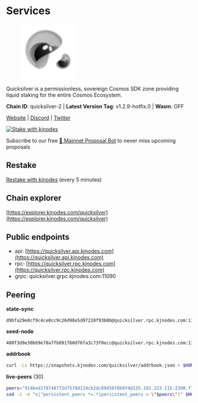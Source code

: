 # Services

<figure><img src="https://raw.githubusercontent.com/kj89/cosmos-images/main/logos/quicksilver.png" width="150" alt=""><figcaption></figcaption></figure>

Quicksilver is a permissionless, sovereign Cosmos SDK zone providing liquid staking for the entire Cosmos Ecosystem.

**Chain ID**: quicksilver-2 | **Latest Version Tag**: v1.2.9-hotfix.0 | **Wasm**: OFF

[Website](https://quicksilver.zone) | [Discord](https://discord.gg/quicksilverprotocol) | [Twitter](https://twitter.com/quicksilverzone)

[![Stake with kjnodes](https://i.ibb.co/cr44Q8j/button-stake-with-kjnodes.png)](https://restake.app/quicksilver/quickvaloper1fqfgpwdngmmay6ah7mg9y4k7ayykpzu6l3ht2m)

Subscribe to our free [🤖 Mainnet Proposal Bot](https://t.me/kjnodes_proposal_bot) to never miss upcoming proposals

## Restake

[Restake with kjnodes](https://restake.app/quicksilver/quickvaloper1fqfgpwdngmmay6ah7mg9y4k7ayykpzu6l3ht2m) (every 5 minutes)
## Chain explorer
[https://explorer.kjnodes.com/quicksilver](https://explorer.kjnodes.com/quicksilver)

## Public endpoints

* api: [https://quicksilver.api.kjnodes.com](https://quicksilver.api.kjnodes.com)
* rpc: [https://quicksilver.rpc.kjnodes.com](https://quicksilver.rpc.kjnodes.com)
* grpc: quicksilver.grpc.kjnodes.com:11090

## Peering

**state-sync**

```text
d9bfa29e0cf9c4ce0cc9c26d98e5d97228f93b0b@quicksilver.rpc.kjnodes.com:11656
```

**seed-node**

```text
400f3d9e30b69e78a7fb891f60d76fa3c73f0ecc@quicksilver.rpc.kjnodes.com:11659
```

**addrbook**
```bash
curl -Ls https://snapshots.kjnodes.com/quicksilver/addrbook.json > $HOME/.quicksilverd/config/addrbook.json
```

**live-peers** (30)
```bash
peers="914bed178748772d7578d119cb2dc89d5076b9f4@135.181.223.115:2390,f73b2b887e7d1c01a3d753db359a0058e634e767@65.108.201.154:2090,c764a288f1d36e7ca2c953378bb4fd6a0eed4091@141.95.65.73:11156,bbb6a02a90ef98975525d9bd7137511e18edddc1@141.95.99.81:26656,679f56feb7f4f91d46a92d0eb474d1dc43466d18@213.239.215.59:29986,271419d3eb3878c902ebb0064490ad702d9d067f@144.76.145.150:26656,225a08945298003a397eb6a51854525948fd9a5b@162.55.245.149:2010,9bd2b7e39fb0d823402f22c90e3000fdf3cd05bf@88.99.104.180:26656,602700ce2ed57b2176514ec2ecbda079caa7a536@178.170.40.28:15620,d9bfa29e0cf9c4ce0cc9c26d98e5d97228f93b0b@65.109.88.38:11656,0a226e70ceb7a4123e66216d1ed83ef22ed8a187@185.119.118.118:2000,ef1cb5bff5b76957f02636a30d5d85d861a35dbe@65.109.92.240:21026,3bd869c02bd787d7bcc3b7059364608fc4e44620@141.94.202.185:32306,d057145a457f3e3565926d3b385acd366f117d18@65.109.52.178:26656,e3dd956ac4081ba42ae3d038edd6d80ddf092751@198.199.90.99:26656,f73ee3d2450f41bcf1b2975552cdf60a118a64c9@46.4.50.247:11656,c3ec2daba16e457ca5117079f34ff49e99e7572d@65.109.94.221:35656,6785dbb8a0138600e0e0faaa77baa375451b38bb@162.55.132.48:15620,618e09601dd5abb2bd02de957982742e4c1975ab@195.14.6.2:26656,e726816f42831689eab9378d5d577f1d06d25716@176.9.188.21:26656,c05c72b90e5a3d80f67e9da884a3f97b884d8ac2@65.109.112.29:26656,ebc272824924ea1a27ea3183dd0b9ba713494f83@195.3.220.136:27026,3bd708547317e9efd8d63d8a51c5bc32d11f4840@138.201.32.103:26056,e09b47db9c221a9d064069befcc471d949d2c28d@45.14.135.159:15620,3394976851c8a06002989572119925f6d839a980@51.195.234.250:26656,c8b01e6700d048b1aae34d76f5c56511b2a90ab1@57.128.133.24:26656,c0beca70dbd3ef5bb433f7aa280d56d2a150bbd3@95.214.52.144:26656,3a5d0b97feb595375c24665dcf17d793be129e8b@51.89.155.2:28656,a57b371b2bfcebafddf95daa34b69a4d55d38931@77.241.194.52:26656,3b3c0037090a1b5ef9f7ac58ff79f33dffdd188a@65.108.231.124:15656"
sed -i -e "s|^persistent_peers *=.*|persistent_peers = \"$peers\"|" $HOME/.quicksilverd/config/config.toml
```
